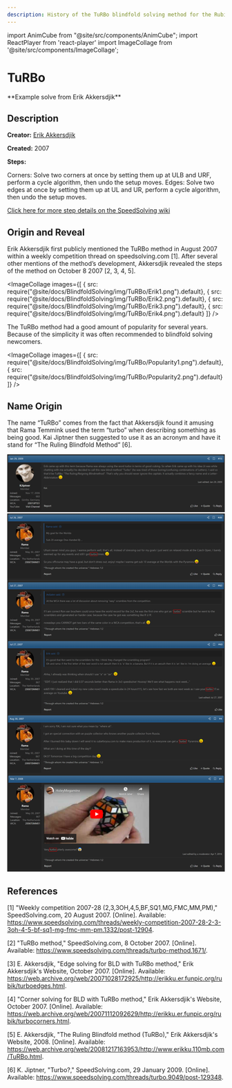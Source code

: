 ```yaml
---
description: History of the TuRBo blindfold solving method for the Rubik's Cube.
---
```


import AnimCube from "@site/src/components/AnimCube";
import ReactPlayer from 'react-player'
import ImageCollage from '@site/src/components/ImageCollage';

# TuRBo

<AnimCube params="config=../../ReconstructionConfig.txt&initmove=B F' D U2 F2 U' R' F U2 F2 L' U2 B' D' U2 F2 D' U2 L' B F' L2 D2 B2 L'&move={Scramble: B F' D U2 F2 U' R' F U2 F2 L' U2 B' D' U2 F2 D' U2 L' B F' L2 D2 B2 L'}{FRD > ULB: F' B L B' R B L' B' R' F}F' B L B' R B L' B' R' F.{URF > LBU: D L U2 F' L' B' L F L' B L U2 L' D'}D L U2 F' L' B' L F L' B L U2 L' D'.{ULB > URF: L' F x R2 D2 R U R' D2 R U' R x' F' L}L' F x R2 D2 R U R' D2 R U' R x' F' L.{BUL > URF: L R2 D' R U2 R' D R U2 R L'}L R2 D' R U2 R' D R U2 R L'.{BL > RD: L R2 U L' U' L U M' U' L' U l U' R2 L'}L R2 U L' U' L U M' U' L' U l U' R2 L'.{RB > DF: R' D' L2 U l' U' L U M U' L' U L U' L2 D R}R' D' L2 U l' U' L U M U' L' U L U' L2 D R.{FR > LF: R L' U' R U R' U' M' U R U' r' U L R'}R L' U' R U R' U' M' U R U' r' U L R'.{UB > BD: B R' L U' r U R' U' M U R U' R' U L' R B'}B R' L U' r U R' U' M U R U' R' U L' R B'.{DL > LU: b' U' r U R' U' M U R U' R' U b}b' U' r U R' U' M U R U' R' U b.{Orient UF and UR: R' U2 R2 U R' U' R' U2 L F R F' L'}R' U2 R2 U R' U' R' U2 L F R F' L'." width="600px" height="400px" />
**Example solve from Erik Akkersdjik**

## Description

**Creator:** [Erik Akkersdjik](CubingContributors/MethodDevelopers.md#akkersdjik-erik)

**Created:** 2007

**Steps:**

Corners: Solve two corners at once by setting them up at ULB and URF, perform a cycle algorithm, then undo the setup moves.
Edges: Solve two edges at once by setting them up at UL and UR, perform a cycle algorithm, then undo the setup moves.

[Click here for more step details on the SpeedSolving wiki](https://www.speedsolving.com/wiki/index.php?title=TuRBo)

## Origin and Reveal

Erik Akkersdjik first publicly mentioned the TuRBo method in August 2007 within a weekly competition thread on speedsolving.com [1]. After several other mentions of the method’s development, Akkersdjik revealed the steps of the method on October 8 2007 [2, 3, 4, 5].

<ImageCollage
images={[
{ src: require("@site/docs/BlindfoldSolving/img/TuRBo/Erik1.png").default},
{ src: require("@site/docs/BlindfoldSolving/img/TuRBo/Erik2.png").default},
{ src: require("@site/docs/BlindfoldSolving/img/TuRBo/Erik3.png").default},
{ src: require("@site/docs/BlindfoldSolving/img/TuRBo/Erik4.png").default}
]}
/>

The TuRBo method had a good amount of popularity for several years. Because of the simplicity it was often recommended to blindfold solving newcomers.

<ImageCollage
images={[
{ src: require("@site/docs/BlindfoldSolving/img/TuRBo/Popularity1.png").default},
{ src: require("@site/docs/BlindfoldSolving/img/TuRBo/Popularity2.png").default}
]}
/>

## Name Origin

The name “TuRBo” comes from the fact that Akkersdjik found it amusing that Rama Temmink used the term “turbo” when describing something as being good. Kai Jiptner then suggested to use it as an acronym and have it stand for “The Ruling Blindfold Method” [6].

![](../img/TuRBo/Jiptner.png)
![](../img/TuRBo/Rama.png)

## References

[1] "Weekly competition 2007-28 (2,3,3OH,4,5,BF,SQ1,MG,FMC,MM,PM)," SpeedSolving.com, 20 August 2007. [Online]. Available: https://www.speedsolving.com/threads/weekly-competition-2007-28-2-3-3oh-4-5-bf-sq1-mg-fmc-mm-pm.1332/post-12904.

[2] "TuRBo method," SpeedSolving.com, 8 October 2007. [Online]. Available: https://www.speedsolving.com/threads/turbo-method.1671/.

[3] E. Akkersdjik, "Edge solving for BLD with TuRBo method," Erik Akkersdjik's Website, October 2007. [Online]. Available: https://web.archive.org/web/20071028172925/http://erikku.er.funpic.org/rubik/turboedges.html.

[4] "Corner solving for BLD with TuRBo method," Erik Akkersdjik's Website, October 2007. [Online]. Available: https://web.archive.org/web/20071112092629/http://erikku.er.funpic.org/rubik/turbocorners.html.

[5] E. Akkersdjik, "The Ruling Blindfold method (TuRBo)," Erik Akkersdjik's Website, 2008. [Online]. Available: https://web.archive.org/web/20081217163953/http://www.erikku.110mb.com/TuRBo.html.

[6] K. Jiptner, "Turbo?," SpeedSolving.com, 29 January 2009. [Online]. Available: https://www.speedsolving.com/threads/turbo.9049/post-129348.
